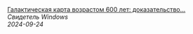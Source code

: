 <!--2024-09-24 09:41:16-->
<div class="yb">
  <a class="nodecor" href="/posts.html?tajny/galakticheskaya_karta_vozrastom_600_let_dokazatelstvo_kontakta_s_prishelcami">
    <img class="preview" data-videoid="hr8R3-1WBnE" src="https://i1.ytimg.com/vi/hr8R3-1WBnE/hqdefault.jpg" align="middle" alt="">
  </a>
  <div class="inlbl text">
    <a class="nodecor" href="/posts.html?tajny/galakticheskaya_karta_vozrastom_600_let_dokazatelstvo_kontakta_s_prishelcami">Галактическая карта возрастом 600 лет: доказательство...</a><br>
    <i class="smaller2">Свидетель Windows</i><br>
    <i class="smaller3">2024-09-24</i>
  </div>
</div>

